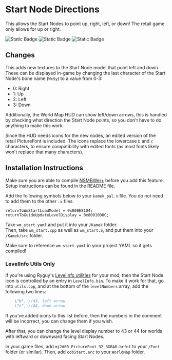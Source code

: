 # Start Node Directions
This allows the Start Nodes to point up, right, left, or down! The retail game only allows for up or right.

![Static Badge](https://img.shields.io/badge/Version-1.0.0-default)
![Static Badge](https://img.shields.io/badge/Supports-NSMBWer+-DCDC73)
![Static Badge](https://img.shields.io/badge/Modifies-World%20Maps-skyblue)

## Changes
This adds new textures to the Start Node model that point left and down. These can be displayed in-game by changing the last character of the 
Start Node's bone name (`WxSy`) to a value from 0-3:
- 0: Right
- 1: Up
- 2: Left
- 3: Down

Additionally, the World Map HUD can show left/down arrows, this is handled by checking what direction the Start Node points, so you don't 
have to do anything to make this work.

Since the HUD needs icons for the new nodes, an edited version of the retail PictureFont is included. The icons replace the lowercase `b` and `c` 
characters, to ensure compatibility with edited fonts (as most fonts likely won't replace that many characters).

## Installation Instructions
Make sure you are able to compile [NSMBWer+][nsmbwerGit] before you add this feature. Setup instructions can be found in the README file.

Add the following symbols below to your `kamek_pal.x` file. You do not need to add them to the other `.x` files.
```
returnToWmStartLoadModel = 0x808E81D4;
returnToGuideUpdateLevelDisplay = 0x80010D8C;
```

Take `wm_start.yaml` and put it into your `/Kamek` folder.<br>
Then, take `wm_start.cpp` as well as `wm_start.S`, and put them into your `/Kamek/src` folder.

Make sure to reference `wm_start.yaml` in your project YAML so it gets compiled!

### LevelInfo Utils Only
If you're using Ryguy's [LevelInfo utilities][levelinfo] for your mod, then the Start Node icon is controlled by an entry in `LevelInfo.bin`.
To make it work for that, go into `utils.cpp`, and at the bottom of the `levelNumbers` array, add the following two lines:
```cpp
	L"b", //43, left arrow
	L"c", //44, down arrow
```
If you've added icons to this list before, then the numbers in the comment will be incorrect, you can change them if you wish.

After that, you can change the level display number to 43 or 44 for worlds with leftward or downward facing Start Nodes.



In your game files, add `mj2d00_PictureFont_32_RGBA8.brfnt` to your `/Font` folder (or similar). Then, add `cobStart.arc` to your `WorldMap` folder.

[levelinfo]: https://github.com/Ryguy0777/nsmbw-utils/tree/main/levelinfo%20utils
[nsmbwerGit]: https://github.com/Developers-Collective/NSMBWerPlus